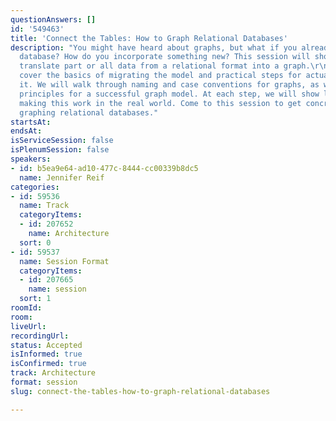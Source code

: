 ```yaml
---
questionAnswers: []
id: '549463'
title: 'Connect the Tables: How to Graph Relational Databases'
description: "You might have heard about graphs, but what if you already have a relational
  database? How do you incorporate something new? This session will show you how to
  translate part or all data from a relational format into a graph.\r\n\r\nWe will
  cover the basics of migrating the model and practical steps for actually implementing
  it. We will walk through naming and case conventions for graphs, as well as some
  principles for a successful graph model. At each step, we will show live code for
  making this work in the real world. Come to this session to get concrete steps for
  graphing relational databases."
startsAt: 
endsAt: 
isServiceSession: false
isPlenumSession: false
speakers:
- id: b5ea9e64-ad10-477c-8444-cc00339b8dc5
  name: Jennifer Reif
categories:
- id: 59536
  name: Track
  categoryItems:
  - id: 207652
    name: Architecture
  sort: 0
- id: 59537
  name: Session Format
  categoryItems:
  - id: 207665
    name: session
  sort: 1
roomId: 
room: 
liveUrl: 
recordingUrl: 
status: Accepted
isInformed: true
isConfirmed: true
track: Architecture
format: session
slug: connect-the-tables-how-to-graph-relational-databases

---
```

